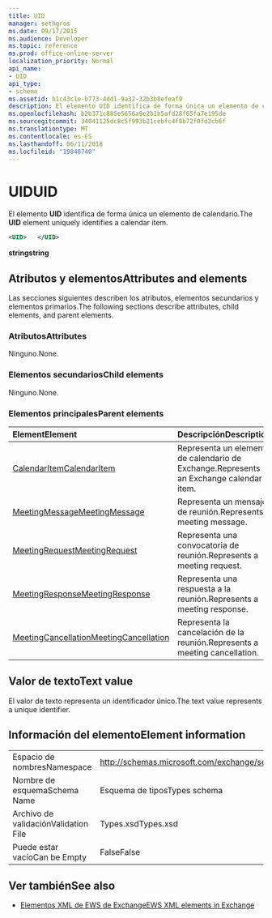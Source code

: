 ```yaml
---
title: UID
manager: sethgros
ms.date: 09/17/2015
ms.audience: Developer
ms.topic: reference
ms.prod: office-online-server
localization_priority: Normal
api_name:
- UID
api_type:
- schema
ms.assetid: b1c43c1e-b773-4dd1-9a32-32b3b8efeaf9
description: El elemento UID identifica de forma única un elemento de calendario.
ms.openlocfilehash: b2b371c885e5656a9e2b1b5afd28f65fa7e195de
ms.sourcegitcommit: 34041125dc8c5f993b21cebfc4f8b72f0fd2cb6f
ms.translationtype: MT
ms.contentlocale: es-ES
ms.lasthandoff: 06/11/2018
ms.locfileid: "19840740"
---
```

# <a name="uid"></a><span data-ttu-id="767af-103">UID</span><span class="sxs-lookup"><span data-stu-id="767af-103">UID</span></span>

<span data-ttu-id="767af-104">El elemento **UID** identifica de forma única un elemento de calendario.</span><span class="sxs-lookup"><span data-stu-id="767af-104">The **UID** element uniquely identifies a calendar item.</span></span> 
  
```xml
<UID>   </UID>
```

 <span data-ttu-id="767af-105">**string**</span><span class="sxs-lookup"><span data-stu-id="767af-105">**string**</span></span>
## <a name="attributes-and-elements"></a><span data-ttu-id="767af-106">Atributos y elementos</span><span class="sxs-lookup"><span data-stu-id="767af-106">Attributes and elements</span></span>

<span data-ttu-id="767af-107">Las secciones siguientes describen los atributos, elementos secundarios y elementos primarios.</span><span class="sxs-lookup"><span data-stu-id="767af-107">The following sections describe attributes, child elements, and parent elements.</span></span>
  
### <a name="attributes"></a><span data-ttu-id="767af-108">Atributos</span><span class="sxs-lookup"><span data-stu-id="767af-108">Attributes</span></span>

<span data-ttu-id="767af-109">Ninguno.</span><span class="sxs-lookup"><span data-stu-id="767af-109">None.</span></span>
  
### <a name="child-elements"></a><span data-ttu-id="767af-110">Elementos secundarios</span><span class="sxs-lookup"><span data-stu-id="767af-110">Child elements</span></span>

<span data-ttu-id="767af-111">Ninguno.</span><span class="sxs-lookup"><span data-stu-id="767af-111">None.</span></span>
  
### <a name="parent-elements"></a><span data-ttu-id="767af-112">Elementos principales</span><span class="sxs-lookup"><span data-stu-id="767af-112">Parent elements</span></span>

|<span data-ttu-id="767af-113">**Element**</span><span class="sxs-lookup"><span data-stu-id="767af-113">**Element**</span></span>|<span data-ttu-id="767af-114">**Descripción**</span><span class="sxs-lookup"><span data-stu-id="767af-114">**Description**</span></span>|
|:-----|:-----|
|[<span data-ttu-id="767af-115">CalendarItem</span><span class="sxs-lookup"><span data-stu-id="767af-115">CalendarItem</span></span>](calendaritem.md) <br/> |<span data-ttu-id="767af-116">Representa un elemento de calendario de Exchange.</span><span class="sxs-lookup"><span data-stu-id="767af-116">Represents an Exchange calendar item.</span></span>  <br/> |
|[<span data-ttu-id="767af-117">MeetingMessage</span><span class="sxs-lookup"><span data-stu-id="767af-117">MeetingMessage</span></span>](meetingmessage.md) <br/> |<span data-ttu-id="767af-118">Representa un mensaje de reunión.</span><span class="sxs-lookup"><span data-stu-id="767af-118">Represents a meeting message.</span></span>  <br/> |
|[<span data-ttu-id="767af-119">MeetingRequest</span><span class="sxs-lookup"><span data-stu-id="767af-119">MeetingRequest</span></span>](meetingrequest.md) <br/> |<span data-ttu-id="767af-120">Representa una convocatoria de reunión.</span><span class="sxs-lookup"><span data-stu-id="767af-120">Represents a meeting request.</span></span>  <br/> |
|[<span data-ttu-id="767af-121">MeetingResponse</span><span class="sxs-lookup"><span data-stu-id="767af-121">MeetingResponse</span></span>](meetingresponse.md) <br/> |<span data-ttu-id="767af-122">Representa una respuesta a la reunión.</span><span class="sxs-lookup"><span data-stu-id="767af-122">Represents a meeting response.</span></span>  <br/> |
|[<span data-ttu-id="767af-123">MeetingCancellation</span><span class="sxs-lookup"><span data-stu-id="767af-123">MeetingCancellation</span></span>](meetingcancellation.md) <br/> |<span data-ttu-id="767af-124">Representa la cancelación de la reunión.</span><span class="sxs-lookup"><span data-stu-id="767af-124">Represents a meeting cancellation.</span></span>  <br/> |
   
## <a name="text-value"></a><span data-ttu-id="767af-125">Valor de texto</span><span class="sxs-lookup"><span data-stu-id="767af-125">Text value</span></span>

<span data-ttu-id="767af-126">El valor de texto representa un identificador único.</span><span class="sxs-lookup"><span data-stu-id="767af-126">The text value represents a unique identifier.</span></span>
  
## <a name="element-information"></a><span data-ttu-id="767af-127">Información del elemento</span><span class="sxs-lookup"><span data-stu-id="767af-127">Element information</span></span>

|||
|:-----|:-----|
|<span data-ttu-id="767af-128">Espacio de nombres</span><span class="sxs-lookup"><span data-stu-id="767af-128">Namespace</span></span>  <br/> |http://schemas.microsoft.com/exchange/services/2006/types  <br/> |
|<span data-ttu-id="767af-129">Nombre de esquema</span><span class="sxs-lookup"><span data-stu-id="767af-129">Schema Name</span></span>  <br/> |<span data-ttu-id="767af-130">Esquema de tipos</span><span class="sxs-lookup"><span data-stu-id="767af-130">Types schema</span></span>  <br/> |
|<span data-ttu-id="767af-131">Archivo de validación</span><span class="sxs-lookup"><span data-stu-id="767af-131">Validation File</span></span>  <br/> |<span data-ttu-id="767af-132">Types.xsd</span><span class="sxs-lookup"><span data-stu-id="767af-132">Types.xsd</span></span>  <br/> |
|<span data-ttu-id="767af-133">Puede estar vacío</span><span class="sxs-lookup"><span data-stu-id="767af-133">Can be Empty</span></span>  <br/> |<span data-ttu-id="767af-134">False</span><span class="sxs-lookup"><span data-stu-id="767af-134">False</span></span>  <br/> |
   
## <a name="see-also"></a><span data-ttu-id="767af-135">Ver también</span><span class="sxs-lookup"><span data-stu-id="767af-135">See also</span></span>



- [<span data-ttu-id="767af-136">Elementos XML de EWS de Exchange</span><span class="sxs-lookup"><span data-stu-id="767af-136">EWS XML elements in Exchange</span></span>](ews-xml-elements-in-exchange.md)

